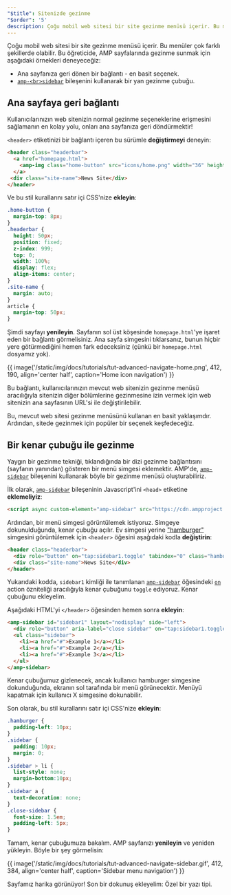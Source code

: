 ```yaml
---
"$title": Sitenizde gezinme
"$order": '5'
description: Çoğu mobil web sitesi bir site gezinme menüsü içerir. Bu menüler çok farklı şekillerde olabilir. Bu öğreticide, AMP sayfalarında gezinme sunmak için aşağıdaki örnekleri deneyeceğiz.
---
```


Çoğu mobil web sitesi bir site gezinme menüsü içerir. Bu menüler çok farklı şekillerde olabilir. Bu öğreticide, AMP sayfalarında gezinme sunmak için aşağıdaki örnekleri deneyeceğiz:

- Ana sayfanıza geri dönen bir bağlantı - en basit seçenek.
- [`amp-<br>sidebar`](../../../../documentation/components/reference/amp-sidebar.md) bileşenini kullanarak bir yan gezinme çubuğu.

## Ana sayfaya geri bağlantı

Kullanıcılarınızın web sitenizin normal gezinme seçeneklerine erişmesini sağlamanın en kolay yolu, onları ana sayfanıza geri döndürmektir!

`<header>` etiketinizi bir bağlantı içeren bu sürümle **değiştirmeyi** deneyin:

```html
<header class="headerbar">
  <a href="homepage.html">
    <amp-img class="home-button" src="icons/home.png" width="36" height="36"></amp-img>
  </a>
 <div class="site-name">News Site</div>
</header>
```

Ve bu stil kurallarını satır içi CSS'nize **ekleyin**:

```css
.home-button {
  margin-top: 8px;
}
.headerbar {
  height: 50px;
  position: fixed;
  z-index: 999;
  top: 0;
  width: 100%;
  display: flex;
  align-items: center;
}
.site-name {
  margin: auto;
}
article {
  margin-top: 50px;
}
```

Şimdi sayfayı **yenileyin**. Sayfanın sol üst köşesinde `homepage.html`'ye işaret eden bir bağlantı görmelisiniz. Ana sayfa simgesini tıklarsanız, bunun hiçbir yere götürmediğini hemen fark edeceksiniz (çünkü bir `homepage.html` dosyamız yok).

{{ image('/static/img/docs/tutorials/tut-advanced-navigate-home.png', 412, 190, align='center half', caption='Home icon navigation') }}

Bu bağlantı, kullanıcılarınızın mevcut web sitenizin gezinme menüsü aracılığıyla sitenizin diğer bölümlerine gezinmesine izin vermek için web sitenizin ana sayfasının URL'si ile değiştirilebilir.

Bu, mevcut web sitesi gezinme menüsünü kullanan en basit yaklaşımdır. Ardından, sitede gezinmek için popüler bir seçenek keşfedeceğiz.

## Bir kenar çubuğu ile gezinme

Yaygın bir gezinme tekniği, tıklandığında bir dizi gezinme bağlantısını (sayfanın yanından) gösteren bir menü simgesi eklemektir. AMP'de, [`amp-sidebar`](../../../../documentation/components/reference/amp-sidebar.md) bileşenini kullanarak böyle bir gezinme menüsü oluşturabiliriz.

İlk olarak, [`amp-sidebar`](../../../../documentation/components/reference/amp-sidebar.md) bileşeninin Javascript'ini `<head>` etiketine **eklemeliyiz**:

```html
<script async custom-element="amp-sidebar" src="https://cdn.ampproject.org/v0/amp-sidebar-0.1.js"></script>
```

Ardından, bir menü simgesi görüntülemek istiyoruz. Simgeye dokunulduğunda, kenar çubuğu açılır. Ev simgesi yerine ["hamburger"](https://en.wikipedia.org/wiki/Hamburger_button) simgesini görüntülemek için `<header>` öğesini aşağıdaki kodla **değiştirin**:

```html
<header class="headerbar">
  <div role="button" on="tap:sidebar1.toggle" tabindex="0" class="hamburger">☰</div>
  <div class="site-name">News Site</div>
</header>
```

Yukarıdaki kodda, `sidebar1` kimliği ile tanımlanan [`amp-sidebar`](../../../../documentation/components/reference/amp-sidebar.md) öğesindeki [`on`](../../../../documentation/guides-and-tutorials/learn/amp-actions-and-events.md) action özniteliği aracılığıyla kenar çubuğunu `toggle` ediyoruz. Kenar çubuğunu ekleyelim.

Aşağıdaki HTML'yi `</header>` öğesinden hemen sonra **ekleyin**:

```html
<amp-sidebar id="sidebar1" layout="nodisplay" side="left">
  <div role="button" aria-label="close sidebar" on="tap:sidebar1.toggle" tabindex="0" class="close-sidebar">✕</div>
  <ul class="sidebar">
    <li><a href="#">Example 1</a></li>
    <li><a href="#">Example 2</a></li>
    <li><a href="#">Example 3</a></li>
  </ul>
</amp-sidebar>
```

Kenar çubuğumuz gizlenecek, ancak kullanıcı hamburger simgesine dokunduğunda, ekranın sol tarafında bir menü görünecektir. Menüyü kapatmak için kullanıcı X simgesine dokunabilir.

Son olarak, bu stil kurallarını satır içi CSS'nize **ekleyin**:

```css
.hamburger {
  padding-left: 10px;
}
.sidebar {
  padding: 10px;
  margin: 0;
}
.sidebar > li {
  list-style: none;
  margin-bottom:10px;
}
.sidebar a {
  text-decoration: none;
}
.close-sidebar {
  font-size: 1.5em;
  padding-left: 5px;
}
```

Tamam, kenar çubuğumuza bakalım. AMP sayfanızı **yenileyin** ve yeniden yükleyin. Böyle bir şey görmelisin:

{{ image('/static/img/docs/tutorials/tut-advanced-navigate-sidebar.gif', 412, 384, align='center half', caption='Sidebar menu navigation') }}

Sayfamız harika görünüyor! Son bir dokunuş ekleyelim: Özel bir yazı tipi.
